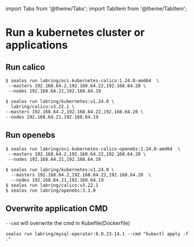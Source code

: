 import Tabs from '@theme/Tabs';
import TabItem from '@theme/TabItem';

# Run a kubernetes cluster or applications

## Run calico

<Tabs groupId="imageNum">
  <TabItem value="single" label="One Image" default>

```shell
$ sealos run labring/oci-kubernetes-calico:1.24.0-amd64  \
 --masters 192.168.64.2,192.168.64.22,192.168.64.20 \
 --nodes 192.168.64.21,192.168.64.19
```

  </TabItem>
  <TabItem value="multiple" label="Multi Images">

```shell
$ sealos run labring/kubernetes:v1.24.0 \
  labring/calico:v3.22.1 \
--masters 192.168.64.2,192.168.64.22,192.168.64.20 \
--nodes 192.168.64.21,192.168.64.19
```

  </TabItem>
</Tabs>

## Run openebs

<Tabs groupId="imageNum">
  <TabItem value="single" label="One Image" default>

```shell
$ sealos run labring/oci-kubernetes-calico-openebs:1.24.0-amd64  \
 --masters 192.168.64.2,192.168.64.22,192.168.64.20 \
 --nodes 192.168.64.21,192.168.64.19
```

  </TabItem>
  <TabItem value="multiple" label="Multi Images">

```shell
$ sealos run labring/kubernetes:v1.24.0 \
  --masters 192.168.64.2,192.168.64.22,192.168.64.20  \
  --nodes 192.168.64.21,192.168.64.19
$ sealos run labring/calico:v3.22.1
$ sealos run labring/openebs:3.1.0
```

  </TabItem>
</Tabs>

## Overwrite application CMD

`--cmd` will overwrite the cmd in Kubefile(Dockerfile)

```shell script
sealos run labring/mysql-operator:8.0.23-14.1 --cmd "kubectl apply -f ."
```